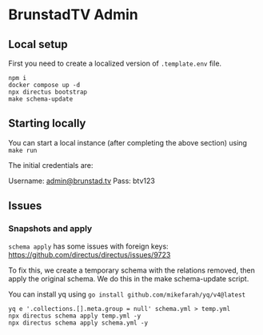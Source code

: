 
# BrunstadTV Admin

## Local setup

First you need to create a localized version of `.template.env` file.
```
npm i
docker compose up -d
npx directus bootstrap
make schema-update
```

## Starting locally

You can start a local instance (after completing the above section) using `make run`

The initial credentials are:

Username: admin@brunstad.tv
Pass: btv123


## Issues

###  Snapshots and apply

`schema apply` has some issues with foreign keys: https://github.com/directus/directus/issues/9723

To fix this, we create a temporary schema with the relations removed, then apply the original schema.
We do this in the make schema-update script.

You can install yq using `go install github.com/mikefarah/yq/v4@latest`

```
yq e '.collections.[].meta.group = null' schema.yml > temp.yml
npx directus schema apply temp.yml -y
npx directus schema apply schema.yml -y
```
